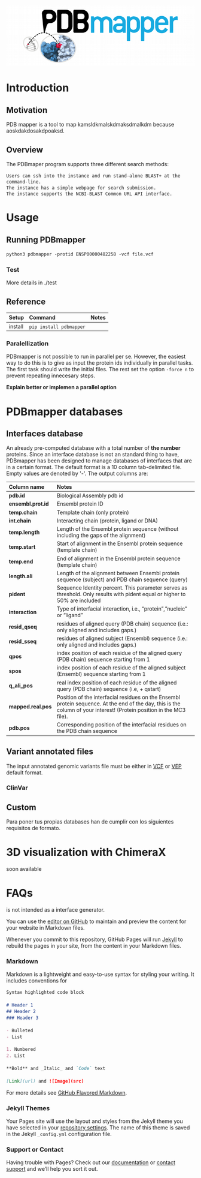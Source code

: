 <img src= "./pics/Convoluto/LogoPDBcopy2.png" width = "600" heigh = "300">

# Introduction

## Motivation
PDB mapper is a tool to map kamsldkmalskdmaksdmalkdm because aoskdakdosakdpoaksd. 

## Overview
The PDBmaper program supports three different search methods:

    Users can ssh into the instance and run stand-alone BLAST+ at the command-line.
    The instance has a simple webpage for search submission.
    The instance supports the NCBI-BLAST Common URL API interface.



# Usage

## Running PDBmapper

```markdown
python3 pdbmapper -protid ENSP00000482258 -vcf file.vcf 
```
### Test

More details in ./test

## Reference

| Setup   | Command             | Notes
| :------ | :------------------ | :---------
| install | `pip install pdbmapper`  |

<!-- | Creating a CLI | Command                | Notes
| :--------------| :--------------------- | :---------
| import         | `import fire`          |
| Call           | `fire.Fire()`          | Turns the current module into a Fire CLI.
| Call           | `fire.Fire(component)` | Turns `component` into a Fire CLI. -->

<!-- Using a CLI                                     | Command                                 | Notes
:---------------------------------------------- | :-------------------------------------- | :----
[Help](docs/using-cli.md#help-flag)             | `command --help` or `command -- --help` |
[REPL](docs/using-cli.md#interactive-flag)      | `command -- --protid`                   | Protein id ensembl.
[Separator](docs/using-cli.md#separator-flag)   | `command -- --separator=X`              | Sets the separator to `X`. The default separator is `-`.
[Completion](docs/using-cli.md#completion-flag) | `command -- --completion [shell]`       | Generates a completion script for the CLI.
[Trace](docs/using-cli.md#trace-flag)           | `command -- --trace`                    | Gets a Fire trace for the command.
[Verbose](docs/using-cli.md#verbose-flag)       | `command -- --verbose`                  | -->

### Paralellization

PDBmapper is not possible to run in parallel per se. However, the easiest way to do this is to give as input the protein ids individually in parallel tasks. The first task should write the initial files. The rest set the option `-force n` to prevent repeating innecesary steps. 

**Explain better or implemen a parallel option** 

# PDBmapper databases

## Interfaces database

An already pre-computed database with a total number of **the number** proteins. Since an interface database is not an standard thing to  have, PDBmapper has been designed to manage databases of interfaces that are in a certain format. The default format is a 10 column tab-delimited file. Empty values are denoted by '-'. The output columns are: 

| Column name         | Notes                                                                                                                                                                 |
| :--------------     | :---------------------                                                                                                                                                |
| **pdb.id**          | Biological Assembly pdb id                                                                                                                                            |
| **ensembl.prot.id** | Ensembl protein ID                                                                                                                                                    |
| **temp.chain**      | Template chain (only protein)                                                                                                                                         |
| **int.chain**       | Interacting chain (protein, ligand or DNA)                                                                                                                            |
| **temp.length**     | Length of the Ensembl protein sequence (without including the gaps of the alignment)                                                                                  |
| **temp.start**      | Start of alignment in the Ensembl protein sequence (template chain)                                                                                                   |
| **temp.end**        | End of alignment in the Ensembl protein sequence (template chain)                                                                                                     |
| **length.ali**      | Length of the alignment between Ensembl protein sequence (subject) and PDB chain sequence (query)                                                                     |
| **pident**          | Sequence Identity percent. This parameter serves as threshold. Only results with pident equal or higher to 50% are included                                           |
| **interaction**     | Type of interfacial interaction, i.e., “protein”,”nucleic” or “ligand”                                                                                                |
| **resid_qseq**      | residues of aligned query (PDB chain) sequence (i.e.: only aligned and includes gaps.)                                                                                |
| **resid_sseq**      | residues of aligned subject (Ensembl) sequence (i.e.: only aligned and includes gaps.)                                                                                |
| **qpos**            | index position of each residue of the aligned query (PDB chain) sequence starting from 1                                                                              |
| **spos**            | index position of each residue of the aligned subject (Ensembl) sequence starting from 1                                                                              |
| **q_ali_pos**       | real index position of each residue of the aligned query (PDB chain) sequence (i.e, + qstart)                                                                         |
| **mapped.real.pos** | Position of the interfacial residues on the Ensembl protein sequence. At the end of the day, this is the column of your interest! (Protein position in the MC3 file). |
| **pdb.pos**         | Corresponding position of the interfacial residues on the PDB chain sequence                                                                                          |

## Variant annotated files

The input annotated genomic variants file must be either in [VCF](https://en.wikipedia.org/wiki/Variant_Call_Format) or [VEP](https://www.ensembl.org/info/docs/tools/vep/vep_formats.html#defaultout) default format. 

### ClinVar

## Custom

Para poner tus propias databases han de cumplir con los siguientes requisitos de formato. 


# 3D visualization with ChimeraX

soon available

# FAQs

is not intended as a interface generator. 


You can use the [editor on GitHub](https://github.com/vicruiser/PDBmapper/edit/master/README.md) to maintain and preview the content for your website in Markdown files.

Whenever you commit to this repository, GitHub Pages will run [Jekyll](https://jekyllrb.com/) to rebuild the pages in your site, from the content in your Markdown files.

### Markdown

Markdown is a lightweight and easy-to-use syntax for styling your writing. It includes conventions for

```markdown
Syntax highlighted code block

# Header 1
## Header 2
### Header 3

- Bulleted
- List

1. Numbered
2. List

**Bold** and _Italic_ and `Code` text

[Link](url) and ![Image](src)
```

For more details see [GitHub Flavored Markdown](https://guides.github.com/features/mastering-markdown/).

### Jekyll Themes

Your Pages site will use the layout and styles from the Jekyll theme you have selected in your [repository settings](https://github.com/vicruiser/PDBmapper/settings). The name of this theme is saved in the Jekyll `_config.yml` configuration file.

### Support or Contact

Having trouble with Pages? Check out our [documentation](https://help.github.com/categories/github-pages-basics/) or [contact support](https://github.com/contact) and we’ll help you sort it out.

